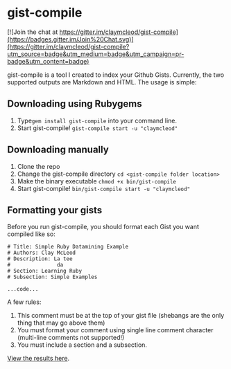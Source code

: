 # gist-compile

[![Join the chat at https://gitter.im/claymcleod/gist-compile](https://badges.gitter.im/Join%20Chat.svg)](https://gitter.im/claymcleod/gist-compile?utm_source=badge&utm_medium=badge&utm_campaign=pr-badge&utm_content=badge)

gist-compile is a tool I created to index your Github Gists. Currently, the two supported outputs are Markdown and HTML. The usage is simple:

## Downloading using Rubygems

1. Type```gem install gist-compile``` into your command line.
2. Start gist-compile! ```gist-compile start -u "claymcleod"```

## Downloading manually

1. Clone the repo
2. Change the gist-compile directory ```cd <gist-compile folder location>```
3. Make the binary executable ```chmod +x bin/gist-compile```
4. Start gist-compile! ```bin/gist-compile start -u "claymcleod"```


## Formatting your gists

Before you run gist-compile, you should format each Gist you want compiled like so:

```
# Title: Simple Ruby Datamining Example
# Authors: Clay McLeod
# Description: La tee
#               da
# Section: Learning Ruby
# Subsection: Simple Examples

...code...
```

A few rules:

1. This comment must be at the top of your gist file (shebangs are the only thing that may go above them)
2. You must format your comment using single line comment character (multi-line comments not supported!)
3. You must include a section and a subsection.


[View the results here](https://github.com/claymcleod/gist-compile/tree/master/prod).
